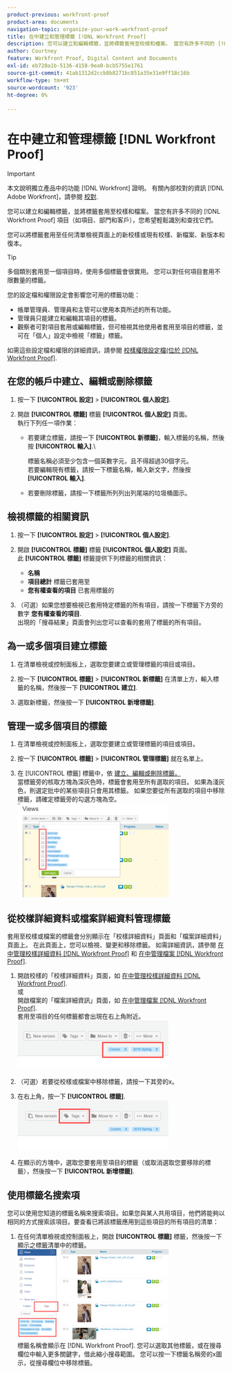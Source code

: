 ```yaml
---
product-previous: workfront-proof
product-area: documents
navigation-topic: organize-your-work-workfront-proof
title: 在中建立和管理標籤 [!DNL Workfront Proof]
description: 您可以建立和編輯標籤，並將標籤套用至校樣和檔案。 當您有許多不同的 [!DNL Workfront Proof] 項目（如項目、部門和客戶），您希望輕鬆識別和查找它們。
author: Courtney
feature: Workfront Proof, Digital Content and Documents
exl-id: eb720a1b-5136-4158-9ea0-bcb5755e1761
source-git-commit: 41ab1312d2ccb8b8271bc851a35e31e9ff18c16b
workflow-type: tm+mt
source-wordcount: '923'
ht-degree: 0%

---
```


# 在中建立和管理標籤 [!DNL Workfront Proof]

>[!IMPORTANT]
>
>本文說明獨立產品中的功能 [!DNL Workfront] 證明。 有關內部校對的資訊 [!DNL Adobe Workfront]，請參閱 [校對](../../../review-and-approve-work/proofing/proofing.md).

您可以建立和編輯標籤，並將標籤套用至校樣和檔案。 當您有許多不同的 [!DNL Workfront Proof] 項目（如項目、部門和客戶），您希望輕鬆識別和查找它們。

您可以將標籤套用至任何清單檢視頁面上的新校樣或現有校樣、新檔案、新版本和復本。

>[!TIP]
>
>多個類別套用至一個項目時，使用多個標籤會很實用。 您可以對任何項目套用不限數量的標籤。

您的設定檔和權限設定會影響您可用的標籤功能：

* 帳單管理員、管理員和主管可以使用本頁所述的所有功能。
* 管理員只能建立和編輯其項目的標籤。
* 觀察者可對項目套用或編輯標籤，但可檢視其他使用者套用至項目的標籤，並可在「個人」設定中檢視「標籤」標籤。

如需這些設定檔和權限的詳細資訊，請參閱 [校樣權限設定檔(位於 [!DNL Workfront Proof]](../../../workfront-proof/wp-acct-admin/account-settings/proof-perm-profiles-in-wp.md).

## 在您的帳戶中建立、編輯或刪除標籤

1. 按一下 **[!UICONTROL 設定]** > **[!UICONTROL 個人設定]**.

1. 開啟 **[!UICONTROL 標籤]** 標籤 **[!UICONTROL 個人設定]** 頁面。\
   執行下列任一項作業：

   * 若要建立標籤，請按一下 **[!UICONTROL 新標籤]**，輸入標籤的名稱，然後按 **[!UICONTROL 輸入]**.\

      標籤名稱必須至少包含一個英數字元，且不得超過30個字元。\
      若要編輯現有標籤，請按一下標籤名稱，輸入新文字，然後按 **[!UICONTROL 輸入]**.

   * 若要刪除標籤，請按一下標籤所列列出列尾端的垃圾桶圖示。

## 檢視標籤的相關資訊

1. 按一下 **[!UICONTROL 設定]** > **[!UICONTROL 個人設定]**.

1. 開啟 **[!UICONTROL 標籤]** 標籤 **[!UICONTROL 個人設定]** 頁面。\
   此 **[!UICONTROL 標籤]** 標籤提供下列標籤的相關資訊：

   * **名稱**
   * **項目總計** 標籤已套用至
   * **您有權查看的項目** 已套用標籤的

1. （可選）如果您想要檢視已套用特定標籤的所有項目，請按一下標籤下方旁的數字 **您有權查看的項目**.\
   出現的「搜尋結果」頁面會列出您可以查看的套用了標籤的所有項目。

## 為一或多個項目建立標籤

1. 在清單檢視或控制面板上，選取您要建立或管理標籤的項目或項目。
1. 按一下 **[!UICONTROL 標籤]** > **[!UICONTROL 新標籤]** 在清單上方，輸入標籤的名稱，然後按一下 **[!UICONTROL 建立]**.

1. 選取新標籤，然後按一下 **[!UICONTROL 新增標籤]**.

## 管理一或多個項目的標籤

1. 在清單檢視或控制面板上，選取您要建立或管理標籤的項目或項目。
1. 按一下 **[!UICONTROL 標籤]** > **[!UICONTROL 管理標籤]** 就在名單上。

1. 在 [!UICONTROL 標籤] 標籤中，依 [建立、編輯或刪除標籤。](https://support.workfront.com/knowledge/articles/115004379508/en-us?brand_id=662728&amp;return_to=%2Fhc%2Fen-us%2Farticles%2F115004379508#CreatingEditingDeletingTag)\
   當標籤旁的核取方塊為深灰色時，標籤會套用至所有選取的項目。 如果為淺灰色，則選定批中的某些項目只會用其標籤。 如果您要從所有選取的項目中移除標籤，請確定標籤旁的勾選方塊為空。\
   ![Tags_menu_-_Dark_and_light_checks.png](assets/tags-menu---dark-and-light-checks-350x217.png)

## 從校樣詳細資料或檔案詳細資料管理標籤

套用至校樣或檔案的標籤會分別顯示在「校樣詳細資料」頁面和「檔案詳細資料」頁面上。 在此頁面上，您可以檢視、變更和移除標籤。 如需詳細資訊，請參閱 [在中管理校樣詳細資料 [!DNL Workfront Proof]](../../../workfront-proof/wp-work-proofsfiles/manage-your-work/manage-proof-details.md) 和 [在中管理檔案 [!DNL Workfront Proof]](../../../workfront-proof/wp-work-proofsfiles/manage-your-work/manage-files.md).

1. 開啟校樣的「校樣詳細資料」頁面，如 [在中管理校樣詳細資料 [!DNL Workfront Proof]](../../../workfront-proof/wp-work-proofsfiles/manage-your-work/manage-proof-details.md).\
   或\
   開啟檔案的「檔案詳細資訊」頁面，如 [在中管理檔案 [!DNL Workfront Proof]](../../../workfront-proof/wp-work-proofsfiles/manage-your-work/manage-files.md).\
   套用至項目的任何標籤都會出現在右上角附近。\
   ![Tags_on_Details_page.png](assets/tags-on-details-page-350x114.png)

1. （可選）若要從校樣或檔案中移除標籤，請按一下其旁的x。
1. 在右上角，按一下 **[!UICONTROL 標籤]**.\
   ![Tags_button_on_Details_page.png](assets/tags-button-on-details-page-350x116.png)

1. 在顯示的方塊中，選取您要套用至項目的標籤（或取消選取您要移除的標籤），然後按一下 **[!UICONTROL 新增標籤]**.

## 使用標籤名搜索項

您可以使用您知道的標籤名稱來搜索項目。如果您與某人共用項目，他們將能夠以相同的方式搜索該項目。要查看已將該標籤應用到這些項目的所有項目的清單：

1. 在任何清單檢視或控制面板上，開啟 **[!UICONTROL 標籤]** 標籤，然後按一下顯示之標籤清單中的標籤。\
   ![Searching_by_tag.png](assets/searching-by-tag-350x209.png)\
   標籤名稱會顯示在 [!DNL Workfront Proof]. 您可以選取其他標籤，或在搜尋欄位中輸入更多關鍵字，借此縮小搜尋範圍。 您可以按一下標籤名稱旁的x圖示，從搜尋欄位中移除標籤。
